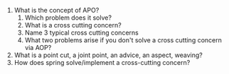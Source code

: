 1) What is the concept of APO?
   1) Which problem does it solve?
   2) What is a cross cutting concern?
   3) Name 3 typical cross cutting concerns
   4) What two problems arise if you don't solve a cross cutting concern via AOP?
2) What is a point cut, a joint point, an advice, an aspect, weaving?
3) How does spring solve/implement a cross-cutting concern?